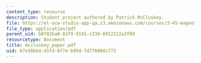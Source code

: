 ```yaml
---
content_type: resource
description: Student project authored by Patrick McCluskey.
file: https://ol-ocw-studio-app-qa.s3.amazonaws.com/courses/3-45-magnetic-materials-spring-2004/67e38b64d1fd6f7eb9547d7f6060c773_mccluskey_paper.pdf
file_type: application/pdf
parent_uid: b0f82ba0-83f9-9191-c238-8912122a3f99
resourcetype: Document
title: mccluskey_paper.pdf
uid: 67e38b64-d1fd-6f7e-b954-7d7f6060c773
---
```

